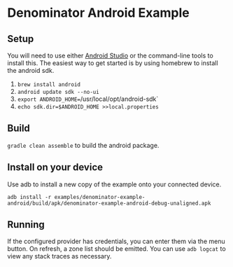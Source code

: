 # Denominator Android Example

## Setup
You will need to use either [Android Studio](http://developer.android.com/sdk/installing/studio.html) or the command-line tools to install this.  The easiest way to get started is by using homebrew to install the android sdk.
1. `brew install android`
2. `android update sdk --no-ui`
3. `export ANDROID_HOME=`/usr/local/opt/android-sdk`
4. `echo sdk.dir=$ANDROID_HOME >>local.properties`

## Build
`gradle clean assemble` to build the android package.

## Install on your device
Use adb to install a new copy of the example onto your connected device.
```
adb install -r examples/denominator-example-android/build/apk/denominator-example-android-debug-unaligned.apk
```

## Running
If the configured provider has credentials, you can enter them via the menu button.  On refresh, a zone list should be emitted.  You can use `adb logcat` to view any stack traces as necessary.
